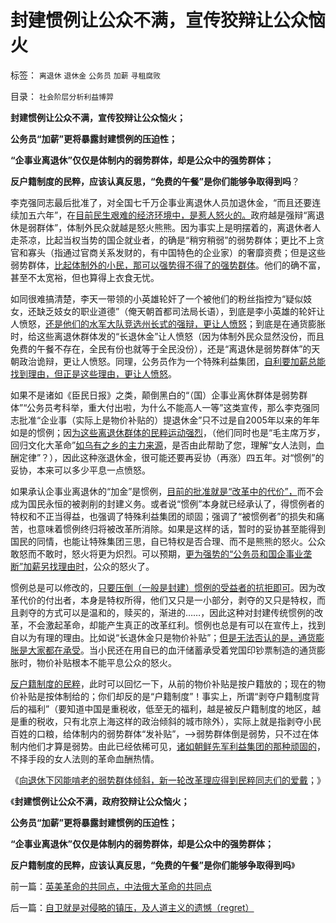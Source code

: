 # 封建惯例让公众不满，宣传狡辩让公众恼火

标签： `离退休` `退休金` `公务员` `加薪` `寻租腐败` 

目录： `社会阶层分析利益博羿`

**封建惯例让公众不满，宣传狡辩让公众恼火；**

**公务员“加薪”更将暴露封建惯例的压迫性；**

**“企事业离退休”仅仅是体制内的弱势群体，却是公众中的强势群体；**

**反户籍制度的民粹，应该认真反思，“免费的午餐”是你们能够争取得到吗**？

李克强同志最后批准了，对全国七千万企事业离退休人员加退休金，“而且还要连续加五六年”，在[目前民生艰难的经济环境中，是惹人怒火的。](../../../2010/1/5/“反对社会进步”的实力和意愿都被高估了.md)政府越是强辩“离退休是弱群体”，体制外民众就越是怒火熊熊。因为事实上是明摆着的，离退休者人走茶凉，比起当权当势的国企就业者，的确是“稍穷稍弱”的弱势群体；更比不上贪官和寡头（指通过官商关系发财的，有中国特色的企业家）的奢靡资费；但是这些弱势群体，[比起体制外的小民，那可以强势得不得了的强势群体](../../../2013/5/29/革命是特权阶层中的弱势群体，侵蚀贱民的“边际推进”.md)。他们的确不富，甚至不太宽裕，但也算得上衣食无忧。

如同很难搞清楚，李天一带领的小英雄轮奸了一个被他们的粉丝指控为“疑似妓女，还缺乏妓女的职业道德”（俺天朝首都司法局长语），到底是李小英雄的轮奸让人愤怒，[还是他们的水军大队竞选州长式的强辩，更让人愤怒](../../../2013/9/9/“法治力量之源”及专制与封建权利的形成.md)；到底是在通货膨胀时，给这些离退休群体发的“长退休金”让人愤怒（因为体制外民众显然没份，而且免费的午餐不存在，全民有份也就等于全民没份），还是“离退休是弱势群体”的天朝政治诡辩，更让人愤怒。同理，公务员作为一个特殊利益集团，[自利要加薪总能找到理由，但正是这些理由，更让人愤怒](../../../2014/1/9/改革新政要加强宣传“公务员连年加薪，加退休金”的先进性.md)。

如果不是诸如《臣民日报》之类，颠倒黑白的“（国）企事业离休群体是弱势群体”“公务员考科举，重大付出啦，为什么不能高人一等”这类宣传，那么李克强同志批准“企业事（实际上是物价补贴的）提退休金”只不过是自2005年以来的年年如是的惯例；因[为这些离退休群体的民粹运动强烈](../../../2013/5/1/中国真正的危险不是大革命，中国应该取消官办养老制度.md)，（他们同时也是“毛主席万岁，回归文化大革命”[如乌有之乡的主力来源](../../../2012/3/19/没有黑社会者的优越性.md)，是否由此帮助了您，理解“女人法则，血酬定律”？），因此这种涨退休金，很可能还要再妥协（再涨）四五年。对“惯例”的妥协，本来可以多少平息一点愤怒。

如果承认企事业离退休的“加金”是惯例，[目前的批准就是“改革中的代价”，](../../../2013/10/28/改革肯定要付出成本，最关键的问题是“改革成本由谁付出”.md)而不会成为国民永恒的被剥削的封建义务。或者说“惯例”本身就已经承认了，得惯例者的特权和不正当得益，也强调了特殊利益集团的顽固；强调了“被惯例者”的损失和痛苦，也意味着惯例终归将被改革所消除。如果是这样的话，暂时的妥协甚至能得到国民的同情，也能让特殊集团三思，自已特权是否合理、而不是熊熊的怒火。公众敢怒而不敢时，怒火将更为炽烈。可以预期，[更为强势的“公务员和国企事业垄断”加薪另找理由时](../../../2009/8/1/民粹口号，特权阶层利益最大化最隐蔽的方法.md)，公众的怒火了。

惯例总是可以修改的，[只要压倒（一般是封建）惯例的受益者的抗拒即可](../../../2009/7/31/特权的经济学含义及利益演绎.md)。因为改革代价的付出者，本身是特权所得，他们又只是一小部分，剥夺的又只是特权，而且剥夺的方式可以是温和的，赎买的，渐进的……，因此这种对封建传统惯例的改革，不会激起革命，却能产生真正的改革红利。惯例也总是有可以在宣传上，找到自以为有理的理由。比如说“长退休金只是物价补贴”；[但是无法否认的是，通货膨胀是大家都在承受](../../../2013/1/15/苏杭现象“信仰政府创造价值”的民粹！制造了“无限制加税”.md)。当小民还在用自已的血汗储蓄承受着党国印钞票制造的通货膨胀时，物价补贴根本不能平息公众的怒火。



[反户籍制度的民粹](../../../2013/1/12/民粹出卖了公众，“短缺”出卖了民粹.md)，此时可以回忆一下，从前的物价补贴是按户籍放的；现在的物价补贴是按体制给的；你们却反的是“户籍制度”！事实上，所谓“剥夺户籍制度背后的福利”（要知道中国是重税收，低至无的福利，越是被反户籍制度的地区，越是重的税收，只有北京上海这样的政治倾斜的城市除外），实际上就是指剥夺小民百姓的口粮，给体制内的弱势群体“发补贴”，——>弱势群体倒是弱势，只不过在体制内他们才算是弱势。由此已经依稀可见，[诸如朝鲜先军利益集团的那种顽固的](../../../2013/12/29/朝鲜先军政治的特殊利益集团，不可能是政治忠心的集团.md)，不择手段的女人法则的革命血酬热情。

《[向退休下冈能啃老的弱势群体倾斜，新一轮改革理应得到民粹同志们的爱戴](../../../2014/1/9/改革新政要加强宣传“公务员连年加薪，加退休金”的先进性.md)；》

《**封建惯例让公众不满，政府狡辩让公众恼火；**

**公务员“加薪”更将暴露封建惯例的压迫性；**

**“企事业离退休”仅仅是体制内的弱势群体，却是公众中的强势群体；**

**反户籍制度的民粹，应该认真反思，“免费的午餐”是你们能够争取得到吗**》

前一篇：[英美革命的共同点，中法俄大革命的共同点](../../../2014/1/11/英美革命的共同点，中法俄大革命的共同点.md)

后一篇：[自卫就是对侵略的镇压，及人道主义的遗憾（regret）](../../../2014/1/12/自卫就是对侵略的镇压，及人道主义的遗憾（regret）.md)